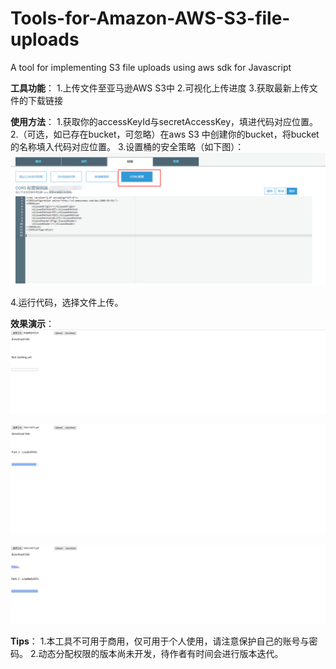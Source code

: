 # Tools-for-Amazon-AWS-S3-file-uploads
A tool for implementing S3 file uploads using aws sdk for Javascript

**工具功能**：
1.上传文件至亚马逊AWS S3中
2.可视化上传进度
3.获取最新上传文件的下载链接

**使用方法**：
1.获取你的accessKeyId与secretAccessKey，填进代码对应位置。
2.（可选，如已存在bucket，可忽略）在aws S3 中创建你的bucket，将bucket的名称填入代码对应位置。
3.设置桶的安全策略（如下图）：
![安全策略](https://github.com/genius9527/Tools-for-Amazon-AWS-S3-file-uploads/blob/master/%E6%A1%B6%E5%AE%89%E5%85%A8%E9%85%8D%E7%BD%AE.png)

4.运行代码，选择文件上传。


**效果演示**：
![初始状态](https://github.com/genius9527/Tools-for-Amazon-AWS-S3-file-uploads/blob/master/%E5%88%9D%E5%A7%8B%E7%8A%B6%E6%80%81.png)

![中间状态](https://github.com/genius9527/Tools-for-Amazon-AWS-S3-file-uploads/blob/master/%E4%B8%AD%E9%97%B4%E7%8A%B6%E6%80%81.png)

![结束状态](https://github.com/genius9527/Tools-for-Amazon-AWS-S3-file-uploads/blob/master/%E7%BB%93%E6%9D%9F%E7%8A%B6%E6%80%81.png)


**Tips**：
1.本工具不可用于商用，仅可用于个人使用，请注意保护自己的账号与密码。
2.动态分配权限的版本尚未开发，待作者有时间会进行版本迭代。
